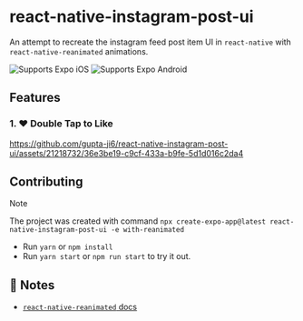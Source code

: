 # react-native-instagram-post-ui

An attempt to recreate the instagram feed post item UI in `react-native` with `react-native-reanimated` animations.

<p>
  <!-- iOS -->
  <img alt="Supports Expo iOS" longdesc="Supports Expo iOS" src="https://img.shields.io/badge/iOS-4630EB.svg?style=flat-square&logo=APPLE&labelColor=999999&logoColor=fff" />
  <!-- Android -->
  <img alt="Supports Expo Android" longdesc="Supports Expo Android" src="https://img.shields.io/badge/Android-4630EB.svg?style=flat-square&logo=ANDROID&labelColor=A4C639&logoColor=fff" />
  <!-- Web -->
</p>

## Features

### 1. ❤️ Double Tap to Like

https://github.com/gupta-ji6/react-native-instagram-post-ui/assets/21218732/36e3be19-c9cf-433a-b9fe-5d1d016c2da4

## Contributing

> [!NOTE]
> The project was created with command `npx create-expo-app@latest react-native-instagram-post-ui -e with-reanimated`

- Run `yarn` or `npm install`
- Run `yarn start` or `npm run start` to try it out.

## 📝 Notes

- [`react-native-reanimated` docs](https://docs.swmansion.com/react-native-reanimated/)

